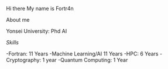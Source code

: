 Hi there My name is Fortr4n

About me

Yonsei University: Phd AI

*Skills*

-Fortran: 11 Years
-Machine Learning/AI 11 Years
-HPC: 6 Years
-Cryptography: 1 year
-Quantum Computing: 1 Year
